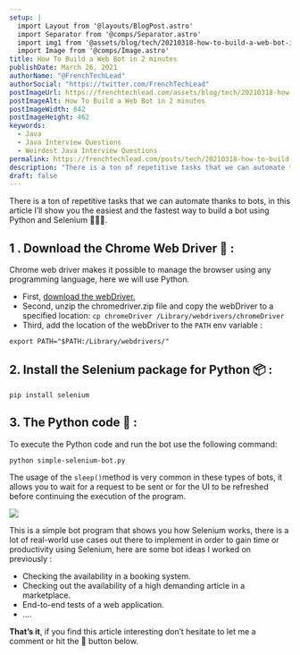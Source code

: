 ```yaml
---
setup: |
  import Layout from '@layouts/BlogPost.astro'
  import Separator from '@comps/Separator.astro'
  import img1 from '@assets/blog/tech/20210318-how-to-build-a-web-bot-in-2-minutes/1.gif'
  import Image from '@comps/Image.astro'
title: How To Build a Web Bot in 2 minutes
publishDate: March 26, 2021
authorName: "@FrenchTechLead"
authorSocial: "https://twitter.com/FrenchTechLead"
postImageUrl: https://frenchtechlead.com/assets/blog/tech/20210318-how-to-build-a-web-bot-in-2-minutes/0.jpg
postImageAlt: How To Build a Web Bot in 2 minutes
postImageWidth: 842
postImageHeight: 462
keywords:
  - Java
  - Java Interview Questions
  - Weirdest Java Interview Questions
permalink: https://frenchtechlead.com/posts/tech/20210318-how-to-build-a-web-bot-in-2-minutes/
description: "There is a ton of repetitive tasks that we can automate thanks to bots, in this article I’ll show you the easiest and the fastest way to build a bot using Python and Selenium 🚀🚀🚀."
draft: false
---
```


There is a ton of repetitive tasks that we can automate thanks to bots, in this article I’ll show you the easiest and the fastest way to build a bot using Python and Selenium 🚀🚀🚀.


<Separator/>

1 . Download the Chrome Web Driver 🔨 :
---------------------------------------

Chrome web driver makes it possible to manage the browser using any programming language, here we will use Python.

*   First, [download the webDriver.](https://chromedriver.chromium.org/downloads)
*   Second, unzip the chromedriver.zip file and copy the webDriver to a specified location: `cp chromeDriver /Library/webdrivers/chromeDriver`
*   Third, add the location of the webDriver to the `PATH` env variable :

```
export PATH="$PATH:/Library/webdrivers/"
```

<Separator/>

2\. Install the Selenium package for Python 📦 :
------------------------------------------------

```
pip install selenium
```

<Separator/>

3\. The Python code 🐍 :
------------------------

To execute the Python code and run the bot use the following command:

```
python simple-selenium-bot.py
```

The usage of the `sleep()`method is very common in these types of bots, it allows you to wait for a request to be sent or for the UI to be refreshed before continuing the execution of the program.

<Image w="1280" h="800" src={img1} t="The Selenium Bot in Action" solo="true" />

This is a simple bot program that shows you how Selenium works, there is a lot of real-world use cases out there to implement in order to gain time or productivity using Selenium, here are some bot ideas I worked on previously :

*   Checking the availability in a booking system.
*   Checking out the availability of a high demanding article in a marketplace.
*   End-to-end tests of a web application.
*   ….

<Separator/>

**That’s it**, if you find this article interesting don’t hesitate to let me a comment or hit the 👏 button below.
